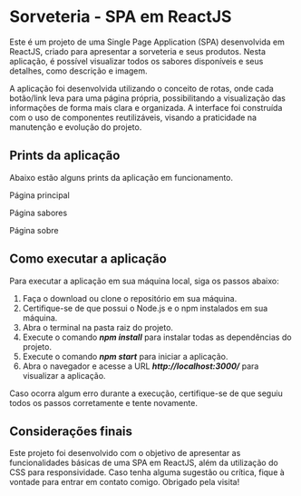 # Sorveteria - SPA em ReactJS

Este é um projeto de uma Single Page Application (SPA) desenvolvida em ReactJS, criado para apresentar a sorveteria e seus produtos. Nesta aplicação, é possível visualizar todos os sabores disponíveis e seus detalhes, como descrição e imagem.

A aplicação foi desenvolvida utilizando o conceito de rotas, onde cada botão/link leva para uma página própria, possibilitando a visualização das informações de forma mais clara e organizada. A interface foi construída com o uso de componentes reutilizáveis, visando a praticidade na manutenção e evolução do projeto.

## Prints da aplicação

Abaixo estão alguns prints da aplicação em funcionamento.

Página principal

Página sabores

Página sobre

## Como executar a aplicação

Para executar a aplicação em sua máquina local, siga os passos abaixo:

1. Faça o download ou clone o repositório em sua máquina.
2. Certifique-se de que possui o Node.js e o npm instalados em sua máquina.
3. Abra o terminal na pasta raiz do projeto.
4. Execute o comando ***npm install*** para instalar todas as dependências do projeto.
5. Execute o comando ***npm start*** para iniciar a aplicação.
6. Abra o navegador e acesse a URL ***http://localhost:3000/*** para visualizar a aplicação.

Caso ocorra algum erro durante a execução, certifique-se de que seguiu todos os passos corretamente e tente novamente.

## Considerações finais

Este projeto foi desenvolvido com o objetivo de apresentar as funcionalidades básicas de uma SPA em ReactJS, além da utilização do CSS para responsividade. Caso tenha alguma sugestão ou crítica, fique à vontade para entrar em contato comigo. Obrigado pela visita!